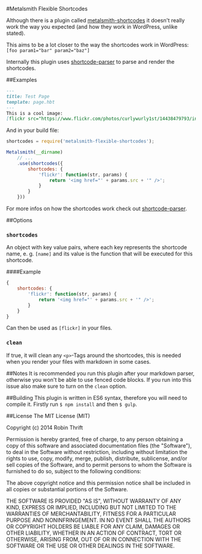 #Metalsmith Flexible Shortcodes

Although there is a plugin called [metalsmith-shortcodes](https://github.com/ericgj/metalsmith-shortcodes) it doesn't really work the
way you expected (and how they work in WordPress, unlike stated). 

This aims to be a lot closer to the way the shortcodes work in WordPress:
`[foo param1="bar" param2="baz"]`

Internally this plugin uses [shortcode-parser](https://github.com/derdesign/shortcode-parser) to parse and render the shortcodes.


##Examples
```markdown
---
title: Test Page
template: page.hbt
---
This is a cool image:
[flickr src="https://www.flickr.com/photos/curlywurly1st/14438479793/in/explore-2014-06-14"]
```

And in your build file:

```js
shortcodes = require('metalsmith-flexible-shortcodes');

Metalsmith(__dirname)
    // ...
    .use(shortcodes({
        shortcodes: {
            'flickr': function(str, params) {
                return '<img href="' + params.src + '" />';
            }
        }
    }))
```

For more infos on how the shortcodes work check out [shortcode-parser](https://github.com/derdesign/shortcode-parser).

##Options

### `shortcodes`
An object with key value pairs, where each key represents the shortcode name, e. g. `[name]` and its value is the function that will be executed for this shortcode.

####Example
```js
{
    shortcodes: {
        'flickr': function(str, params) {
            return '<img href="' + params.src + '" />';
        }
    }
}
```
Can then be used as `[flickr]` in your files.


### `clean` 
If true, it will clean any `<p>`-Tags around the shortcodes, this is needed when you render your files with markdown in some cases.


##Notes
It is recommended you run this plugin after your markdown parser, otherwise you won't be able to use fenced code blocks. If you run into this issue also make sure to turn on the `clean` option.


##Building
This plugin is written in ES6 syntax, therefore you will need to compile it. 
Firstly run `$ npm install` and then `$ gulp`.


##License
The MIT License (MIT)

Copyright (c) 2014 Robin Thrift

Permission is hereby granted, free of charge, to any person obtaining a copy
of this software and associated documentation files (the "Software"), to deal
in the Software without restriction, including without limitation the rights
to use, copy, modify, merge, publish, distribute, sublicense, and/or sell
copies of the Software, and to permit persons to whom the Software is
furnished to do so, subject to the following conditions:

The above copyright notice and this permission notice shall be included in
all copies or substantial portions of the Software.

THE SOFTWARE IS PROVIDED "AS IS", WITHOUT WARRANTY OF ANY KIND, EXPRESS OR
IMPLIED, INCLUDING BUT NOT LIMITED TO THE WARRANTIES OF MERCHANTABILITY,
FITNESS FOR A PARTICULAR PURPOSE AND NONINFRINGEMENT. IN NO EVENT SHALL THE
AUTHORS OR COPYRIGHT HOLDERS BE LIABLE FOR ANY CLAIM, DAMAGES OR OTHER
LIABILITY, WHETHER IN AN ACTION OF CONTRACT, TORT OR OTHERWISE, ARISING FROM,
OUT OF OR IN CONNECTION WITH THE SOFTWARE OR THE USE OR OTHER DEALINGS IN
THE SOFTWARE.
